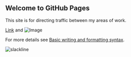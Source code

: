 ## Welcome to GitHub Pages

This site is for directing traffic between my areas of work. 

[Link](url) and ![Image](src) 

For more details see [Basic writing and formatting syntax](https://docs.github.com/en/github/writing-on-github/getting-started-with-writing-and-formatting-on-github/basic-writing-and-formatting-syntax).


![slackline](/website/images/slackline-1.png)
